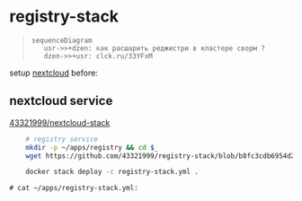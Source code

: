 # registry-stack
>
>```mermaid
>sequenceDiagram
>    usr->>+dzen: как расшарить реджистри в кластере сворм ?
>    dzen->>+usr: clck.ru/33YFxM
>```
>
setup [nextcloud](https://docs.docker.com/samples/nextcloud/) before: 
## nextcloud service
[43321999/nextcloud-stack](https://github.com/43321999/nextcloud-stack)

```sh
	# registry service
	mkdir -p ~/apps/registry && cd $_
	wget https://github.com/43321999/registry-stack/blob/b8fc3cdb6954d266d20ae100061b6c9533d3c0e4/apps/registry-stack.yml

	docker stack deploy -c registry-stack.yml .
```
```# cat ~/apps/registry-stack.yml:```